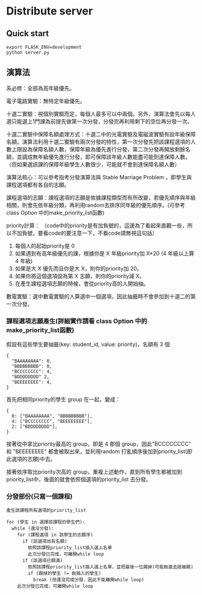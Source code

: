 # Distribute server

## Quick start

```
export FLASK_ENV=development
python server.py
```


## 演算法

系必修：全部為高年級優先。

電子電路實驗：無特定年級優先。

十選二實驗：視個別實驗而定，每個人最多可以中兩個。另外，演算法會先以每人選只能選上1門課為前提先做第一次分發，分發完再利用剩下的空位再分發一次。

十選二實驗中保障名額處理方式：十選二中的光電實驗及電磁波實驗有設年級保障名額。演算法利用十選二實驗有兩次分發的特性，第一次分發先把該課程選項的人數上限設為保障名額人數，保障年級為優先進行分發，第二次分發再開放剩餘名額，並調成無年級優先進行分發，即可保障該年級人數能盡可能到達保障人數。（但如果選該課的保障年級學生人數很少，可能就不會到達保障名額人數）

演算法核心：可以參考指考分發演算法與 Stable Marriage Problem ，即學生與課程選項都有各自的志願。

課程選項的志願：課程選項的志願是依據課程類型而有所改變，若優先順序與年級相關，則會先依年級分類，再利用random去排序同年級的優先順序。(可參考class Option 中的make_priority_list函數)

priority計算：
（code中的priority是有加負號的，這邊為了看起來直觀一些，所以不加負號，要看code的要注意一下，不看code請無視這句話）

1. 每個人的起始priority是 0
2. 如果遇到有高年級優先的課，根據你是 X 年級priority加 X*20 (4 年級以上算 4 年級)
3. 如果是大 X 優先而且你是大 X，則你的priority加 20。
4. 如果你將這個選項設為第 X 志願，則你的priority減 X。
5. 在產生課程選項志願的時候，會從priority高的人開始抽。

數電實驗：選中數電實驗的人算選中一個選項，因此抽籤時不會參加到十選二的第一次分發。

### 課程選項志願產生(詳細實作請看 class Option 中的make_priority_list函數)

假設有這些學生要抽籤(key: student_id, value: priority)，名額有 3 個

```
{
  "BAAAAAAAA": 0,
  "BBBBBBBBB": 0,
  "BCCCCCCCC": 4,
  "BDDDDDDDD" 2,
  "BEEEEEEEE": 4,
}
```

首先把相同priority的學生 group 在一起，變成：

```
{
  0: ["BAAAAAAAA", "BBBBBBBBB"],
  4: ["BCCCCCCCC", "BEEEEEEEE"],
  2: ["BDDDDDDDD"],
}
```

接著從中拿出priority最高的 group，即是 4 那個 group，因此"BCCCCCCCC" 和 "BEEEEEEEE" 都會被取出來，並利用random 打亂順序後加到priority_list(即此選項的志願)中去。

接著依序取出priority次高的 group，重複上述動作，直到所有學生都被加到priority_list中，後面的就會依照個選項的priority_list 去分發。

### 分發部份(只寫一個課程)

```
產生該課程所有選項的priority_list

for (學生 in 選擇該課程的學生們):
  while (還沒分發):
    for (課程選項 in 該學生的志願序)
      if (該選項尚有名額)
        依照該課程priority_list插入選上名單
        此次分發已完成，可離開while loop
      if (該選項已額滿)
        依照該課程priority_list插入選上名單，並把最後一位踢掉(可能剛進去就被踢)
        if (踢掉的學生 != 剛插入的學生)
          break (但還沒完成分發，因此不能離開while loop)
    此次分發已完成，可離開while loop
```




